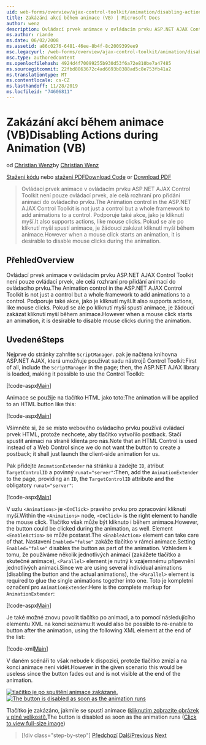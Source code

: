 ```yaml
---
uid: web-forms/overview/ajax-control-toolkit/animation/disabling-actions-during-animation-vb
title: Zakázání akcí během animace (VB) | Microsoft Docs
author: wenz
description: Ovládací prvek animace v ovládacím prvku ASP.NET AJAX Control Toolkit není pouze ovládací prvek, ale celá rozhraní pro přidání animací do ovládacího prvku. Také podporuje akci...
ms.author: riande
ms.date: 06/02/2008
ms.assetid: a86c0276-6481-46ee-8b4f-8c2009399ee9
msc.legacyurl: /web-forms/overview/ajax-control-toolkit/animation/disabling-actions-during-animation-vb
msc.type: authoredcontent
ms.openlocfilehash: 4924d4f70099255b930d53f6a72e810be7a47485
ms.sourcegitcommit: 22fbd8863672c4ad6693b8388ad5c8e753fb41a2
ms.translationtype: MT
ms.contentlocale: cs-CZ
ms.lasthandoff: 11/28/2019
ms.locfileid: "74606811"
---
```

# <a name="disabling-actions-during-animation-vb"></a><span data-ttu-id="6db88-104">Zakázání akcí během animace (VB)</span><span class="sxs-lookup"><span data-stu-id="6db88-104">Disabling Actions during Animation (VB)</span></span>

<span data-ttu-id="6db88-105">od [Christian Wenz](https://github.com/wenz)</span><span class="sxs-lookup"><span data-stu-id="6db88-105">by [Christian Wenz](https://github.com/wenz)</span></span>

<span data-ttu-id="6db88-106">[Stažení kódu](https://download.microsoft.com/download/f/9/a/f9a26acd-8df4-4484-8a18-199e4598f411/Animation7.vb.zip) nebo [stažení PDF](https://download.microsoft.com/download/6/7/1/6718d452-ff89-4d3f-a90e-c74ec2d636a3/animation7VB.pdf)</span><span class="sxs-lookup"><span data-stu-id="6db88-106">[Download Code](https://download.microsoft.com/download/f/9/a/f9a26acd-8df4-4484-8a18-199e4598f411/Animation7.vb.zip) or [Download PDF](https://download.microsoft.com/download/6/7/1/6718d452-ff89-4d3f-a90e-c74ec2d636a3/animation7VB.pdf)</span></span>

> <span data-ttu-id="6db88-107">Ovládací prvek animace v ovládacím prvku ASP.NET AJAX Control Toolkit není pouze ovládací prvek, ale celá rozhraní pro přidání animací do ovládacího prvku.</span><span class="sxs-lookup"><span data-stu-id="6db88-107">The Animation control in the ASP.NET AJAX Control Toolkit is not just a control but a whole framework to add animations to a control.</span></span> <span data-ttu-id="6db88-108">Podporuje také akce, jako je kliknutí myší.</span><span class="sxs-lookup"><span data-stu-id="6db88-108">It also supports actions, like mouse clicks.</span></span> <span data-ttu-id="6db88-109">Pokud se ale po kliknutí myší spustí animace, je žádoucí zakázat kliknutí myší během animace.</span><span class="sxs-lookup"><span data-stu-id="6db88-109">However when a mouse click starts an animation, it is desirable to disable mouse clicks during the animation.</span></span>

## <a name="overview"></a><span data-ttu-id="6db88-110">Přehled</span><span class="sxs-lookup"><span data-stu-id="6db88-110">Overview</span></span>

<span data-ttu-id="6db88-111">Ovládací prvek animace v ovládacím prvku ASP.NET AJAX Control Toolkit není pouze ovládací prvek, ale celá rozhraní pro přidání animací do ovládacího prvku.</span><span class="sxs-lookup"><span data-stu-id="6db88-111">The Animation control in the ASP.NET AJAX Control Toolkit is not just a control but a whole framework to add animations to a control.</span></span> <span data-ttu-id="6db88-112">Podporuje také akce, jako je kliknutí myší.</span><span class="sxs-lookup"><span data-stu-id="6db88-112">It also supports actions, like mouse clicks.</span></span> <span data-ttu-id="6db88-113">Pokud se ale po kliknutí myší spustí animace, je žádoucí zakázat kliknutí myší během animace.</span><span class="sxs-lookup"><span data-stu-id="6db88-113">However when a mouse click starts an animation, it is desirable to disable mouse clicks during the animation.</span></span>

## <a name="steps"></a><span data-ttu-id="6db88-114">Uvedené</span><span class="sxs-lookup"><span data-stu-id="6db88-114">Steps</span></span>

<span data-ttu-id="6db88-115">Nejprve do stránky zahrňte `ScriptManager`. pak je načtena knihovna ASP.NET AJAX, která umožňuje používat sadu nástrojů Control Toolkit:</span><span class="sxs-lookup"><span data-stu-id="6db88-115">First of all, include the `ScriptManager` in the page; then, the ASP.NET AJAX library is loaded, making it possible to use the Control Toolkit:</span></span>

[!code-aspx[Main](disabling-actions-during-animation-vb/samples/sample1.aspx)]

<span data-ttu-id="6db88-116">Animace se použije na tlačítko HTML jako toto:</span><span class="sxs-lookup"><span data-stu-id="6db88-116">The animation will be applied to an HTML button like this:</span></span>

[!code-aspx[Main](disabling-actions-during-animation-vb/samples/sample2.aspx)]

<span data-ttu-id="6db88-117">Všimněte si, že se místo webového ovládacího prvku používá ovládací prvek HTML, protože nechcete, aby tlačítko vytvořilo postback. Stačí spustit animaci na straně klienta pro nás.</span><span class="sxs-lookup"><span data-stu-id="6db88-117">Note that an HTML Control is used instead of a Web Control since we do not want the button to create a postback; it shall just launch the client-side animation for us.</span></span>

<span data-ttu-id="6db88-118">Pak přidejte `AnimationExtender` na stránku a zadejte `ID`, atribut `TargetControlID` a povinný `runat="server"`:</span><span class="sxs-lookup"><span data-stu-id="6db88-118">Then, add the `AnimationExtender` to the page, providing an `ID`, the `TargetControlID` attribute and the obligatory `runat="server"`:</span></span>

[!code-aspx[Main](disabling-actions-during-animation-vb/samples/sample3.aspx)]

<span data-ttu-id="6db88-119">V uzlu `<Animations>` je `<OnClick>` pravého prvku pro zpracování kliknutí myší.</span><span class="sxs-lookup"><span data-stu-id="6db88-119">Within the `<Animations>` node, `<OnClick>` is the right element to handle the mouse click.</span></span> <span data-ttu-id="6db88-120">Tlačítko však může být kliknuto i během animace.</span><span class="sxs-lookup"><span data-stu-id="6db88-120">However, the button could be clicked during the animation, as well.</span></span> <span data-ttu-id="6db88-121">Element `<EnableAction>` se může postarat.</span><span class="sxs-lookup"><span data-stu-id="6db88-121">The `<EnableAction>` element can take care of that.</span></span> <span data-ttu-id="6db88-122">Nastavení `Enabled="false"` zakáže tlačítko v rámci animace.</span><span class="sxs-lookup"><span data-stu-id="6db88-122">Setting `Enabled="false"` disables the button as part of the animation.</span></span> <span data-ttu-id="6db88-123">Vzhledem k tomu, že používáme několik jednotlivých animací (zakážete tlačítko a skutečné animace), `<Parallel>` element je nutný k vzájemnému připevnění jednotlivých animací.</span><span class="sxs-lookup"><span data-stu-id="6db88-123">Since we are using several individual animations (disabling the button and the actual animations), the `<Parallel>` element is required to glue the single animations together into one.</span></span> <span data-ttu-id="6db88-124">Toto je kompletní označení pro `AnimationExtender`:</span><span class="sxs-lookup"><span data-stu-id="6db88-124">Here is the complete markup for `AnimationExtender`:</span></span>

[!code-aspx[Main](disabling-actions-during-animation-vb/samples/sample4.aspx)]

<span data-ttu-id="6db88-125">Je také možné znovu povolit tlačítko po animaci, a to pomocí následujícího elementu XML na konci seznamu:</span><span class="sxs-lookup"><span data-stu-id="6db88-125">It would also be possible to re-enable to button after the animation, using the following XML element at the end of the list:</span></span>

[!code-xml[Main](disabling-actions-during-animation-vb/samples/sample5.xml)]

<span data-ttu-id="6db88-126">V daném scénáři to však nebude k dispozici, protože tlačítko zmizí a na konci animace není vidět.</span><span class="sxs-lookup"><span data-stu-id="6db88-126">However in the given scenario this would be useless since the button fades out and is not visible at the end of the animation.</span></span>

<span data-ttu-id="6db88-127">[![tlačítko je po spuštění animace zakázané.](disabling-actions-during-animation-vb/_static/image2.png)](disabling-actions-during-animation-vb/_static/image1.png)</span><span class="sxs-lookup"><span data-stu-id="6db88-127">[![The button is disabled as soon as the animation runs](disabling-actions-during-animation-vb/_static/image2.png)](disabling-actions-during-animation-vb/_static/image1.png)</span></span>

<span data-ttu-id="6db88-128">Tlačítko je zakázáno, jakmile se spustí animace ([kliknutím zobrazíte obrázek v plné velikosti).](disabling-actions-during-animation-vb/_static/image3.png)</span><span class="sxs-lookup"><span data-stu-id="6db88-128">The button is disabled as soon as the animation runs ([Click to view full-size image](disabling-actions-during-animation-vb/_static/image3.png))</span></span>

> [!div class="step-by-step"]
> <span data-ttu-id="6db88-129">[Předchozí](animating-in-response-to-user-interaction-vb.md)
> [Další](triggering-an-animation-in-another-control-vb.md)</span><span class="sxs-lookup"><span data-stu-id="6db88-129">[Previous](animating-in-response-to-user-interaction-vb.md)
[Next](triggering-an-animation-in-another-control-vb.md)</span></span>
